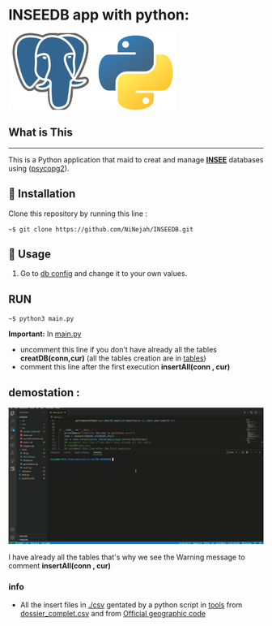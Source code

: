 <h1>
INSEEDB app with python: 
</h1>

![home1](./images/icon.png)


## What is This

---

This is a Python application that maid to creat and manage [**INSEE**](https://www.insee.fr/fr/information/6800675) databases using ([psycopg2](https://www.psycopg.org/docs/index.html)).

## 🚀 Installation

Clone this repository by running this line :

```console
~$ git clone https://github.com/NiNejah/INSEEDB.git
```


## 📗 Usage
1. Go to [db config](./tools/dbConfig.py) and change it to your own values.

## RUN 
```console
~$ python3 main.py
```

**Important:** 
In [main.py](./main.py) 
*  uncomment this line if you don't have already all the tables **creatDB(conn,cur)** 
   (all the tables creation are in [tables](./sql/tables.sql))
*  comment this line after the first execution  **insertAll(conn , cur)**


## demostation :

![demostation gif](./images/demo.gif)

I have already all the tables that's why we see the Warning message to comment  **insertAll(conn , cur)** 



### info 
* All the insert files in [./csv](./csv/) gentated by a python script in [tools](./tools/) from [dossier_complet.csv](https://www.insee.fr/fr/statistiques/6456192) and from [Official geographic code ](https://www.insee.fr/fr/information/6800675)

 
